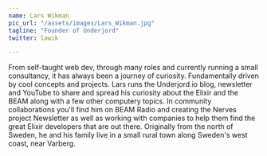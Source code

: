 ```yaml
---
name: Lars Wikman
pic_url: "/assets/images/Lars_Wikman.jpg"
tagline: "Founder of Underjord"
twitter: lawik

---
```

From self-taught web dev, through many roles and currently running a small consultancy, it has always been a journey of curiosity. Fundamentally driven by cool concepts and projects. Lars runs the Underjord.io blog, newsletter and YouTube to share and spread his curiosity about the Elixir and the BEAM along with a few other computery topics. In community collaborations you'll find him on BEAM Radio and creating the Nerves project Newsletter as well as working with companies to help them find the great Elixir developers that are out there. Originally from the north of Sweden, he and his family live in a small rural town along Sweden's west coast, near Varberg. 
